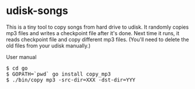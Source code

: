 udisk-songs
===========
This is a tiny tool to copy songs from hard drive to udisk.
It randomly copies mp3 files and writes a checkpoint file after it's done.
Next time it runs, it reads checkpoint file and copy different mp3 files.
(You'll need to delete the old files from your udisk manually.)

User manual
<pre>
$ cd go
$ GOPATH=`pwd` go install copy_mp3
$ ./bin/copy_mp3 -src-dir=XXX -dst-dir=YYY
</pre>